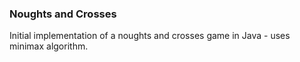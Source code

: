 ### Noughts and Crosses
Initial implementation of a noughts and crosses game in Java - uses minimax algorithm.